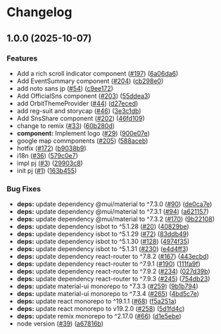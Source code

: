 # Changelog

## 1.0.0 (2025-10-07)


### Features

* Add a rich scroll indicator component ([#197](https://github.com/suzuka-kosen-festa/2025-hp/issues/197)) ([6a06da6](https://github.com/suzuka-kosen-festa/2025-hp/commit/6a06da6b5d6c309d1f949ae1d907e4621142787d))
* Add EventSummary component ([#204](https://github.com/suzuka-kosen-festa/2025-hp/issues/204)) ([cb298e0](https://github.com/suzuka-kosen-festa/2025-hp/commit/cb298e08eb1b05f8adebc2ad726bff5f55e16c28))
* add noto sans jp ([#54](https://github.com/suzuka-kosen-festa/2025-hp/issues/54)) ([c9ee172](https://github.com/suzuka-kosen-festa/2025-hp/commit/c9ee1725f8a2cdf350220f402aab506253fa63cf))
* Add OfficialSns component ([#203](https://github.com/suzuka-kosen-festa/2025-hp/issues/203)) ([55ddea3](https://github.com/suzuka-kosen-festa/2025-hp/commit/55ddea3bcde39b8133eea754e316e9ef5dd9e4dc))
* add OrbitThemeProvider ([#44](https://github.com/suzuka-kosen-festa/2025-hp/issues/44)) ([d27eced](https://github.com/suzuka-kosen-festa/2025-hp/commit/d27eceddfe2119b9ef5b07200938665cab3d3faa))
* add reg-suit and storycap ([#46](https://github.com/suzuka-kosen-festa/2025-hp/issues/46)) ([3e3c1db](https://github.com/suzuka-kosen-festa/2025-hp/commit/3e3c1dbc03d10e1a2c143a7dfd9d9554c4aacbd8))
* Add SnsShare component ([#202](https://github.com/suzuka-kosen-festa/2025-hp/issues/202)) ([46fd109](https://github.com/suzuka-kosen-festa/2025-hp/commit/46fd109f0e3bfc9144e8cd4c8537106f1ddf21d4))
* change to remix ([#33](https://github.com/suzuka-kosen-festa/2025-hp/issues/33)) ([60b280d](https://github.com/suzuka-kosen-festa/2025-hp/commit/60b280d06e5b84719776855961bba1f2184a01d1))
* **component:** Implement logo ([#29](https://github.com/suzuka-kosen-festa/2025-hp/issues/29)) ([900e07e](https://github.com/suzuka-kosen-festa/2025-hp/commit/900e07ecb921f6dcb6ad924fde87c5dfe81ce310))
* google map commponents ([#205](https://github.com/suzuka-kosen-festa/2025-hp/issues/205)) ([588aceb](https://github.com/suzuka-kosen-festa/2025-hp/commit/588aceb3099eb5ee2daf5bab56d4579492892d24))
* hotfix ([#172](https://github.com/suzuka-kosen-festa/2025-hp/issues/172)) ([b9038b9](https://github.com/suzuka-kosen-festa/2025-hp/commit/b9038b92cb624e3c6e36d9f99ab85c5f9e31b578))
* i18n ([#36](https://github.com/suzuka-kosen-festa/2025-hp/issues/36)) ([579c0e7](https://github.com/suzuka-kosen-festa/2025-hp/commit/579c0e7971d217ccc11d453db88d73a8c72e2f99))
* impl pj ([#3](https://github.com/suzuka-kosen-festa/2025-hp/issues/3)) ([29903c8](https://github.com/suzuka-kosen-festa/2025-hp/commit/29903c8ebfbeecbaa71400f41140ba33dd022e42))
* init pj ([#1](https://github.com/suzuka-kosen-festa/2025-hp/issues/1)) ([163b455](https://github.com/suzuka-kosen-festa/2025-hp/commit/163b455327474e3fe03412c0dad6593833dd55c1))


### Bug Fixes

* **deps:** update dependency @mui/material to ^7.3.0 ([#90](https://github.com/suzuka-kosen-festa/2025-hp/issues/90)) ([de0ca7e](https://github.com/suzuka-kosen-festa/2025-hp/commit/de0ca7ef294e571a51bd9cb36002d0e8e62e7072))
* **deps:** update dependency @mui/material to ^7.3.1 ([#94](https://github.com/suzuka-kosen-festa/2025-hp/issues/94)) ([a621157](https://github.com/suzuka-kosen-festa/2025-hp/commit/a621157ad58235434266f3630fa0afb716b5957c))
* **deps:** update dependency @mui/material to ^7.3.2 ([#170](https://github.com/suzuka-kosen-festa/2025-hp/issues/170)) ([9b22108](https://github.com/suzuka-kosen-festa/2025-hp/commit/9b2210889b8a3b717fefa3d2b38381ef016a6d93))
* **deps:** update dependency isbot to ^5.1.28 ([#20](https://github.com/suzuka-kosen-festa/2025-hp/issues/20)) ([40829be](https://github.com/suzuka-kosen-festa/2025-hp/commit/40829be5ca047e82fcc10f43133124cbf921b97e))
* **deps:** update dependency isbot to ^5.1.29 ([#72](https://github.com/suzuka-kosen-festa/2025-hp/issues/72)) ([83ddb49](https://github.com/suzuka-kosen-festa/2025-hp/commit/83ddb4964e5c11518afca462d1c9af4440e16e6a))
* **deps:** update dependency isbot to ^5.1.30 ([#128](https://github.com/suzuka-kosen-festa/2025-hp/issues/128)) ([4974f35](https://github.com/suzuka-kosen-festa/2025-hp/commit/4974f355752dc8badcea4d2af7c6dc55218bd90c))
* **deps:** update dependency isbot to ^5.1.31 ([#230](https://github.com/suzuka-kosen-festa/2025-hp/issues/230)) ([e4d4ff3](https://github.com/suzuka-kosen-festa/2025-hp/commit/e4d4ff31cee4e3b7c9605af48adfb1b868d9f63b))
* **deps:** update dependency react-router to ^7.8.2 ([#167](https://github.com/suzuka-kosen-festa/2025-hp/issues/167)) ([443ecbd](https://github.com/suzuka-kosen-festa/2025-hp/commit/443ecbd4f72262fc2193b58abacecf07fad8087b))
* **deps:** update dependency react-router to ^7.9.1 ([#190](https://github.com/suzuka-kosen-festa/2025-hp/issues/190)) ([111fa9f](https://github.com/suzuka-kosen-festa/2025-hp/commit/111fa9f77b37e635d0c379421069eeaa172e5407))
* **deps:** update dependency react-router to ^7.9.2 ([#234](https://github.com/suzuka-kosen-festa/2025-hp/issues/234)) ([027d39b](https://github.com/suzuka-kosen-festa/2025-hp/commit/027d39b35614c891423b32bd87dd72662d11d57b))
* **deps:** update dependency react-router to ^7.9.3 ([#245](https://github.com/suzuka-kosen-festa/2025-hp/issues/245)) ([754db23](https://github.com/suzuka-kosen-festa/2025-hp/commit/754db2371379025743c82b6e0eeb2d899fe2f674))
* **deps:** update material-ui monorepo to ^7.3.3 ([#259](https://github.com/suzuka-kosen-festa/2025-hp/issues/259)) ([9b1b794](https://github.com/suzuka-kosen-festa/2025-hp/commit/9b1b794edaba2665b7d40ba546765ec732a83414))
* **deps:** update material-ui monorepo to ^7.3.4 ([#265](https://github.com/suzuka-kosen-festa/2025-hp/issues/265)) ([4bd5c7e](https://github.com/suzuka-kosen-festa/2025-hp/commit/4bd5c7ebd5ca5f0aeeaa23cf4b91d986c1b7b4a1))
* **deps:** update react monorepo to ^19.1.1 ([#68](https://github.com/suzuka-kosen-festa/2025-hp/issues/68)) ([f5a251a](https://github.com/suzuka-kosen-festa/2025-hp/commit/f5a251a5178537e4a1fca978d79a5cad32af478d))
* **deps:** update react monorepo to v19.2.0 ([#258](https://github.com/suzuka-kosen-festa/2025-hp/issues/258)) ([5d1fd4c](https://github.com/suzuka-kosen-festa/2025-hp/commit/5d1fd4c68056a648fe6f4f6570985a88adfd816d))
* **deps:** update remix monorepo to ^2.17.0 ([#66](https://github.com/suzuka-kosen-festa/2025-hp/issues/66)) ([d1e5ebe](https://github.com/suzuka-kosen-festa/2025-hp/commit/d1e5ebe2b968f20b57724804832509f1bf11fd71))
* node version ([#39](https://github.com/suzuka-kosen-festa/2025-hp/issues/39)) ([a67816b](https://github.com/suzuka-kosen-festa/2025-hp/commit/a67816bf29e8ffef85e43101986f23ebd95d28db))
